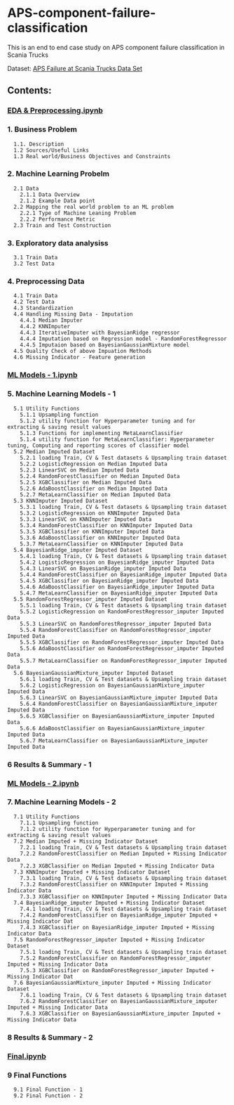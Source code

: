 # APS-component-failure-classification
This is an end to end case study on APS component failure classification in Scania Trucks

Dataset: [APS Failure at Scania Trucks Data Set](https://archive.ics.uci.edu/ml/datasets/APS+Failure+at+Scania+Trucks)

## Contents:

### [EDA & Preprocessing.ipynb](https://github.com/AkhilPenta/APS-component-failure-classification/blob/main/EDA%20%26%20Preprocessing.ipynb)
  ### 1. Business Problem
      1.1. Description
      1.2 Sources/Useful Links
      1.3 Real world/Business Objectives and Constraints
  ### 2. Machine Learning Probelm
      2.1 Data
        2.1.1 Data Overview
        2.1.2 Example Data point
      2.2 Mapping the real world problem to an ML problem
        2.2.1 Type of Machine Leaning Problem
        2.2.2 Performance Metric
      2.3 Train and Test Construction
  ### 3. Exploratory data analysiss
      3.1 Train Data
      3.2 Test Data
  ### 4. Preprocessing Data
      4.1 Train Data
      4.2 Test Data
      4.3 Standardization
      4.4 Handling Missing Data - Imputation
        4.4.1 Median Imputer
        4.4.2 KNNImputer
        4.4.3 IterativeImputer with BayesianRidge regressor
        4.4.4 Imputation based on Regression model - RandomForestRegressor
        4.4.5 Imputaion based on BayesianGaussianMixture model
      4.5 Quality Check of above Impuation Methods
      4.6 Missing Indicator - Feature generation
      
### [ML Models - 1.ipynb](https://github.com/AkhilPenta/APS-component-failure-classification/blob/main/ML%20Models%20-%201.ipynb)    
  ### 5. Machine Learning Models - 1
      5.1 Utility Functions
        5.1.1 Upsampling function
        5.1.2 utility function for Hyperparameter tuning and for extracting & saving result values
        5.1.3 Functions for implementing MetaLearnClassifier
        5.1.4 utility function for MetaLearnClassifier: Hyperparameter tuning, Computing and reporting scores of classifier model
      5.2 Median Imputed Dataset
        5.2.1 loading Train, CV & Test datasets & Upsampling train dataset
        5.2.2 LogisticRegression on Median Imputed Data
        5.2.3 LinearSVC on Median Imputed Data
        5.2.4 RandomForestClassifier on Median Imputed Data
        5.2.5 XGBClassifier on Median Imputed Data
        5.2.6 AdaBoostClassifier on Median Imputed Data
        5.2.7 MetaLearnClassifier on Median Imputed Data
      5.3 KNNImputer Imputed Dataset
        5.3.1 loading Train, CV & Test datasets & Upsampling train dataset
        5.3.2 LogisticRegression on KNNImputer Imputed Data
        5.3.3 LinearSVC on KNNImputer Imputed Data
        5.3.4 RandomForestClassifier on KNNImputer Imputed Data
        5.3.5 XGBClassifier on KNNImputer Imputed Data
        5.3.6 AdaBoostClassifier on KNNImputer Imputed Data
        5.3.7 MetaLearnClassifier on KNNImputer Imputed Data
      5.4 BayesianRidge_imputer Imputed Dataset
        5.4.1 loading Train, CV & Test datasets & Upsampling train dataset
        5.4.2 LogisticRegression on BayesianRidge_imputer Imputed Data
        5.4.3 LinearSVC on BayesianRidge_imputer Imputed Data
        5.4.4 RandomForestClassifier on BayesianRidge_imputer Imputed Data
        5.4.5 XGBClassifier on BayesianRidge_imputer Imputed Data
        5.4.6 AdaBoostClassifier on BayesianRidge_imputer Imputed Data
        5.4.7 MetaLearnClassifier on BayesianRidge_imputer Imputed Data
      5.5 RandomForestRegressor_imputer Imputed Dataset
        5.5.1 loading Train, CV & Test datasets & Upsampling train dataset
        5.5.2 LogisticRegression on RandomForestRegressor_imputer Imputed Data
        5.5.3 LinearSVC on RandomForestRegressor_imputer Imputed Data
        5.5.4 RandomForestClassifier on RandomForestRegressor_imputer Imputed Data
        5.5.5 XGBClassifier on RandomForestRegressor_imputer Imputed Data
        5.5.6 AdaBoostClassifier on RandomForestRegressor_imputer Imputed Data
        5.5.7 MetaLearnClassifier on RandomForestRegressor_imputer Imputed Data
      5.6 BayesianGaussianMixture_imputer Imputed Dataset
        5.6.1 loading Train, CV & Test datasets & Upsampling train dataset
        5.6.2 LogisticRegression on BayesianGaussianMixture_imputer Imputed Data
        5.6.3 LinearSVC on BayesianGaussianMixture_imputer Imputed Data
        5.6.4 RandomForestClassifier on BayesianGaussianMixture_imputer Imputed Data
        5.6.5 XGBClassifier on BayesianGaussianMixture_imputer Imputed Data
        5.6.6 AdaBoostClassifier on BayesianGaussianMixture_imputer Imputed Data
        5.6.7 MetaLearnClassifier on BayesianGaussianMixture_imputer Imputed Data
  ### 6 Results & Summary - 1
        
### [ML Models - 2.ipynb](https://github.com/AkhilPenta/APS-component-failure-classification/blob/main/ML%20Models%20-%202.ipynb)
  ### 7. Machine Learning Models - 2
      7.1 Utility Functions
        7.1.1 Upsampling function
        7.1.2 utility function for Hyperparameter tuning and for extracting & saving result values
      7.2 Median Imputed + Missing Indicator Dataset
        7.2.1 loading Train, CV & Test datasets & Upsampling train dataset
        7.2.2 RandomForestClassifier on Median Imputed + Missing Indicator Data
        7.2.3 XGBClassifier on Median Imputed + Missing Indicator Data
      7.3 KNNImputer Imputed + Missing Indicator Dataset
        7.3.1 loading Train, CV & Test datasets & Upsampling train dataset
        7.3.2 RandomForestClassifier on KNNImputer Imputed + Missing Indicator Data
        7.3.3 XGBClassifier on KNNImputer Imputed + Missing Indicator Data
      7.4 BayesianRidge_imputer Imputed + Missing Indicator Dataset
        7.4.1 loading Train, CV & Test datasets & Upsampling train dataset
        7.4.2 RandomForestClassifier on BayesianRidge_imputer Imputed + Missing Indicator Dat
        7.4.3 XGBClassifier on BayesianRidge_imputer Imputed + Missing Indicator Data
      7.5 RandomForestRegressor_imputer Imputed + Missing Indicator Dataset
        7.5.1 loading Train, CV & Test datasets & Upsampling train dataset
        7.5.2 RandomForestClassifier on RandomForestRegressor_imputer Imputed + Missing Indicator Data
        7.5.3 XGBClassifier on RandomForestRegressor_imputer Imputed + Missing Indicator Dat
      7.6 BayesianGaussianMixture_imputer Imputed + Missing Indicator Dataset
        7.6.1 loading Train, CV & Test datasets & Upsampling train dataset
        7.6.2 RandomForestClassifier on BayesianGaussianMixture_imputer Imputed + Missing Indicator Data
        7.6.3 XGBClassifier on BayesianGaussianMixture_imputer Imputed + Missing Indicator Data
  ### 8 Results & Summary - 2
  
### [Final.ipynb](https://github.com/AkhilPenta/APS-component-failure-classification/blob/main/Final.ipynb)
  ### 9 Final Functions
      9.1 Final Function - 1
      9.2 Final Function - 2
      
  

